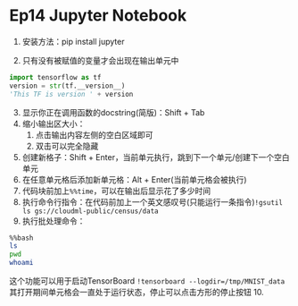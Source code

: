 # Ep14 Jupyter Notebook

1. 安装方法：pip install jupyter

2. 只有没有被赋值的变量才会出现在输出单元中
``` python
import tensorflow as tf
version = str(tf.__version__)
'This TF is version ' + version
```
3. 显示你正在调用函数的docstring(简版)：Shift + Tab
4. 缩小输出区大小：
	1. 点击输出内容左侧的空白区域即可
	2. 双击可以完全隐藏
5. 创建新格子：Shift + Enter，当前单元执行，跳到下一个单元/创建下一个空白单元
6. 在任意单元格后添加新单元格：Alt + Enter(当前单元格会被执行)
7. 代码块前加上`%%time`，可以在输出后显示花了多少时间
8. 执行命令行指令：在代码前加上一个英文感叹号(只能运行一条指令)`!gsutil ls gs://cloudml-public/census/data`
9. 执行批处理命令：
```bash
%%bash
ls
pwd
whoami
```
这个功能可以用于启动TensorBoard
`!tensorboard --logdir=/tmp/MNIST_data`
其打开期间单元格会一直处于运行状态，停止可以点击方形的停止按钮
10. 
